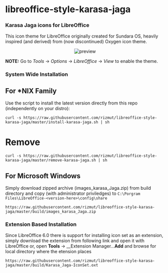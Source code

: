 # libreoffice-style-karasa-jaga
### Karasa Jaga icons for LibreOffice

This icon theme for LibreOffice originally created for Sundara OS, heavily inspired (and derived) from (now discontinued) Oxygen icon theme.

<p align="center">
  <img src="https://github.com/rizmut/libreoffice-style-karasa-jaga/raw/master/preview.png" alt="preview"/>
</p>

**NOTE:** Go to _Tools_ → _Options_ → _LibreOffice_ → _View_ to enable the theme.

### System Wide Installation
## For *NIX Family 

Use the script to install the latest version directly from this repo (independently on your distro):
```
curl -s https://raw.githubusercontent.com/rizmut/libreoffice-style-karasa-jaga/master/install-karasa-jaga.sh | sh
```
# Remove
```
curl -s https://raw.githubusercontent.com/rizmut/libreoffice-style-karasa-jaga/master/remove-karasa-jaga.sh | sh
```

## For Microsoft Windows 

Simply download zipped archive (images_karasa_Jaga.zip) from build directory and copy (with administrator priviledges) to ```C:\Porgram Files\LibreOffice-<version-here>\config\share```

```
https://raw.githubusercontent.com/rizmut/libreoffice-style-karasa-jaga/master/build/images_karasa_Jaga.zip

```


### Extension Based Installation

Since LibreOffice 6.0 there is support for installing icon set as an extension, simply download the extension from following link and open it with LibreOffice or, open __Tools__ → __Extension Manager...__Add__ and browse for local directory where the etension places

```
https://raw.githubusercontent.com/rizmut/libreoffice-style-karasa-jaga/master/build/Karasa_Jaga-IconSet.oxt

```

